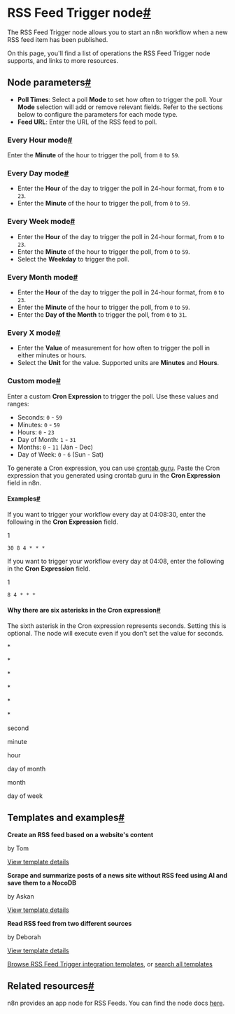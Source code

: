 [](https://github.com/n8n-io/n8n-docs/edit/main/docs/integrations/builtin/core-nodes/n8n-nodes-base.rssfeedreadtrigger.md "Edit this page")

# RSS Feed Trigger node[#](#rss-feed-trigger-node "Permanent link")

The RSS Feed Trigger node allows you to start an n8n workflow when a new RSS feed item has been published.

On this page, you'll find a list of operations the RSS Feed Trigger node supports, and links to more resources.

## Node parameters[#](#node-parameters "Permanent link")

*   **Poll Times**: Select a poll **Mode** to set how often to trigger the poll. Your **Mode** selection will add or remove relevant fields. Refer to the sections below to configure the parameters for each mode type.
*   **Feed URL**: Enter the URL of the RSS feed to poll.

### Every Hour mode[#](#every-hour-mode "Permanent link")

Enter the **Minute** of the hour to trigger the poll, from `0` to `59`.

### Every Day mode[#](#every-day-mode "Permanent link")

*   Enter the **Hour** of the day to trigger the poll in 24-hour format, from `0` to `23`.
*   Enter the **Minute** of the hour to trigger the poll, from `0` to `59`.

### Every Week mode[#](#every-week-mode "Permanent link")

*   Enter the **Hour** of the day to trigger the poll in 24-hour format, from `0` to `23`.
*   Enter the **Minute** of the hour to trigger the poll, from `0` to `59`.
*   Select the **Weekday** to trigger the poll.

### Every Month mode[#](#every-month-mode "Permanent link")

*   Enter the **Hour** of the day to trigger the poll in 24-hour format, from `0` to `23`.
*   Enter the **Minute** of the hour to trigger the poll, from `0` to `59`.
*   Enter the **Day of the Month** to trigger the poll, from `0` to `31`.

### Every X mode[#](#every-x-mode "Permanent link")

*   Enter the **Value** of measurement for how often to trigger the poll in either minutes or hours.
*   Select the **Unit** for the value. Supported units are **Minutes** and **Hours**.

### Custom mode[#](#custom-mode "Permanent link")

Enter a custom **Cron Expression** to trigger the poll. Use these values and ranges:

*   Seconds: `0` - `59`
*   Minutes: `0` - `59`
*   Hours: `0` - `23`
*   Day of Month: `1` - `31`
*   Months: `0` - `11` (Jan - Dec)
*   Day of Week: `0` - `6` (Sun - Sat)

To generate a Cron expression, you can use [crontab guru](https://crontab.guru). Paste the Cron expression that you generated using crontab guru in the **Cron Expression** field in n8n.

#### Examples[#](#examples "Permanent link")

If you want to trigger your workflow every day at 04:08:30, enter the following in the **Cron Expression** field.

1

`30 8 4 * * *`

If you want to trigger your workflow every day at 04:08, enter the following in the **Cron Expression** field.

1

`8 4 * * *`

#### Why there are six asterisks in the Cron expression[#](#why-there-are-six-asterisks-in-the-cron-expression "Permanent link")

The sixth asterisk in the Cron expression represents seconds. Setting this is optional. The node will execute even if you don't set the value for seconds.

\*

\*

\*

\*

\*

\*

second

minute

hour

day of month

month

day of week

## Templates and examples[#](#templates-and-examples "Permanent link")

**Create an RSS feed based on a website's content**

by Tom

[View template details](https://n8n.io/workflows/1418-create-an-rss-feed-based-on-a-websites-content/)

**Scrape and summarize posts of a news site without RSS feed using AI and save them to a NocoDB**

by Askan

[View template details](https://n8n.io/workflows/2180-scrape-and-summarize-posts-of-a-news-site-without-rss-feed-using-ai-and-save-them-to-a-nocodb/)

**Read RSS feed from two different sources**

by Deborah

[View template details](https://n8n.io/workflows/687-read-rss-feed-from-two-different-sources/)

[Browse RSS Feed Trigger integration templates](https://n8n.io/integrations/rss-feed-trigger/), or [search all templates](https://n8n.io/workflows/)

## Related resources[#](#related-resources "Permanent link")

n8n provides an app node for RSS Feeds. You can find the node docs [here](../n8n-nodes-base.rssfeedread/).